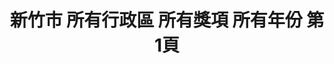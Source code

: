 ---
title: "新竹市 所有行政區 所有獎項 所有年份 第1頁"
description: "新竹市 所有行政區 所有獎項 所有年份 獲獎餐廳 第1頁"
keywords:
  - 美食競賽
  - 台灣美食
  - 美食精選
datePublished: "2025-06-30"
dateModified: "2025-07-04"
city: "新竹市"
district: "所有行政區"
award: "所有獎項"
year: "所有年份"
page: 1
count: 2

restaurants:
  - name: "菜園上海餐廳"
    city: "新竹市"
    district: "東區"
    address: "新竹市東區東大路一段136號"
    phone: "035438898"
    geo: "24.808519554054435, 120.97211164369801"
    link: "新竹市/東區/菜園上海餐廳"
    google_map: "https://maps.app.goo.gl/okbenzsF7BQb8mpYA"
    footinder: "https://footinder.com.tw/%E6%96%B0%E7%AB%B9%E5%B8%82%E6%9D%B1%E5%8D%80/127814/"
    award:
    - name: "500盤"
      year: "2024"
  - name: "岩漿漢方麻辣火鍋-新竹經國店"
    city: "新竹市"
    district: "北區"
    address: "300新竹市北區東大路二段78號"
    phone: "035357618"
    geo: "24.813703999959007, 120.96791033433041"
    link: "新竹市/北區/岩漿漢方麻辣火鍋-新竹經國店"
    google_map: "https://maps.app.goo.gl/NWiEifXXsG631pcH7"
    footinder: "https://footinder.com.tw/%e6%96%b0%e7%ab%b9%e5%b8%82%e5%8c%97%e5%8d%80/130148/"
    award:
    - name: "台北國際牛肉麵節"
      year: "2024"
---